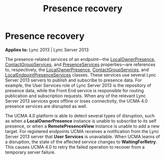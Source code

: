 ﻿---
title: Presence recovery
TOCTitle: Presence recovery
ms:assetid: a645388a-5da0-4798-a031-68721b2be91a
ms:mtpsurl: https://msdn.microsoft.com/en-us/library/Dn466071(v=office.15)
ms:contentKeyID: 57103065
ms.date: 07/25/2014
mtps_version: v=office.15
---

# Presence recovery


**Applies to:** Lync 2013 | Lync Server 2013

The presence-related services of an endpoint—the [LocalOwnerPresence](https://msdn.microsoft.com/en-us/library/hh348476\(v=office.15\)), [ContactGroupServices](https://msdn.microsoft.com/en-us/library/hh383122\(v=office.15\)), and [PresenceServices](https://msdn.microsoft.com/en-us/library/hh384331\(v=office.15\)) properties—are references to, respectively, the [LocalOwnerPresence](https://msdn.microsoft.com/en-us/library/hh382370\(v=office.15\)), [ContactGroupServices](https://msdn.microsoft.com/en-us/library/hh381099\(v=office.15\)), and [LocalEndpointPresenceServices](https://msdn.microsoft.com/en-us/library/hh350157\(v=office.15\)) classes. These services use several Lync Server 2013 servers to publish and subscribe to presence data. For example, the User Services role of Lync Server 2013 is the repository of presence data, while the Front End service is responsible for routing publication and subscription requests. When any of the relevant Lync Server 2013 services goes offline or loses connectivity, the UCMA 4.0 presence services are disrupted as well.

The UCMA 4.0 platform is able to detect several types of disruption, such as when a **LocalOwnerPresence** instance is unable to subscribe to its self presence, or when a **RemotePresenceView** instance is unable to add a new target. For registered endpoints UCMA receives a notification from the Lync Server 2013 server that **User Services** is unavailable. When UCMA learns of a disruption, the state of the affected service changes to **WaitingForRetry**. This causes UCMA 4.0 to retry the failed operation to recover from a temporary server failure.

